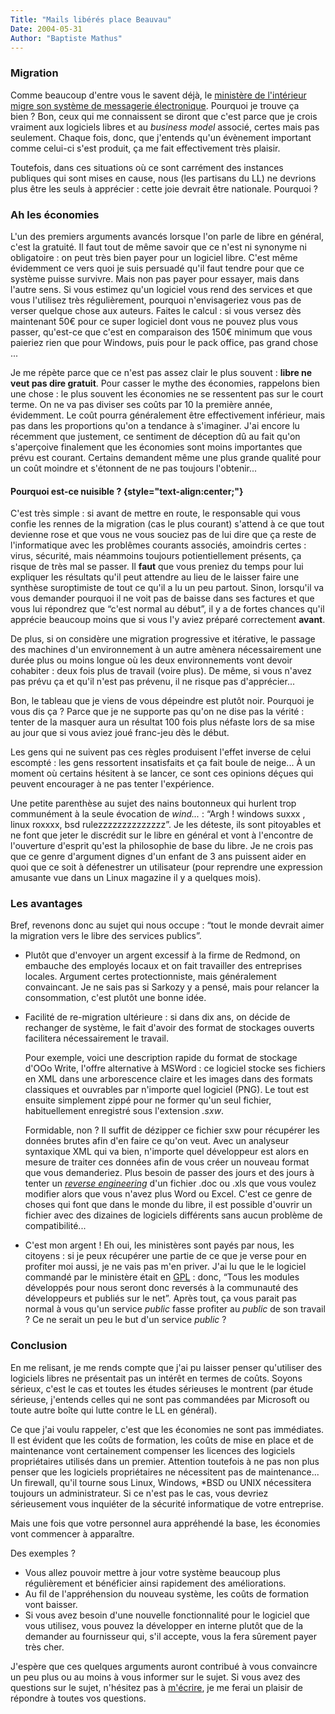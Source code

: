 ```yaml
---
Title: "Mails libérés place Beauvau"
Date: 2004-05-31
Author: "Baptiste Mathus"
---
```




### Migration

Comme beaucoup d'entre vous le savent déjà, le [ministère de l'intérieur
migre son système de messagerie
électronique](http://www.zdnet.fr/actualites/technologie/0,39020809,39153407,00.htm).
Pourquoi je trouve ça bien ? Bon, ceux qui me connaissent se diront que
c'est parce que je crois vraiment aux logiciels libres et au *business
model* associé, certes mais pas seulement. Chaque fois, donc, que
j'entends qu'un évènement important comme celui-ci s'est produit, ça me
fait effectivement très plaisir.

Toutefois, dans ces situations où ce sont carrément des instances
publiques qui sont mises en cause, nous (les partisans du LL) ne
devrions plus être les seuls à apprécier : cette joie devrait être
nationale. Pourquoi ?

### Ah les économies

L'un des premiers arguments avancés lorsque l'on parle de libre en
général, c'est la gratuité. Il faut tout de même savoir que ce n'est ni
synonyme ni obligatoire : on peut très bien payer pour un logiciel
libre. C'est même évidemment ce vers quoi je suis persuadé qu'il faut
tendre pour que ce système puisse survivre. Mais non pas payer pour
essayer, mais dans l'autre sens. Si vous estimez qu'un logiciel vous
rend des services et que vous l'utilisez très régulièrement, pourquoi
n'envisageriez vous pas de verser quelque chose aux auteurs. Faites le
calcul : si vous versez dès maintenant 50€ pour ce super logiciel dont
vous ne pouvez plus vous passer, qu'est-ce que c'est en comparaison des
150€ minimum que vous paieriez rien que pour Windows, puis pour le pack
office, pas grand chose ...

Je me répète parce que ce n'est pas assez clair le plus souvent :
**libre ne veut pas dire gratuit**. Pour casser le mythe des économies,
rappelons bien une chose : le plus souvent les économies ne se
ressentent pas sur le court terme. On ne va pas diviser ses coûts par 10
la première année, évidemment. Le coût pourra généralement être
effectivement inférieur, mais pas dans les proportions qu'on a tendance
à s'imaginer. J'ai encore lu récemment que justement, ce sentiment de
déception dû au fait qu'on s'aperçoive finalement que les économies sont
moins importantes que prévu est courant. Certains demandent même une
plus grande qualité pour un coût moindre et s'étonnent de ne pas
toujours l'obtenir...

#### Pourquoi est-ce nuisible ? {style="text-align:center;"}

C'est très simple : si avant de mettre en route, le responsable qui vous
confie les rennes de la migration (cas le plus courant) s'attend à ce
que tout devienne rose et que vous ne vous souciez pas de lui dire que
ça reste de l'informatique avec les problêmes courants associés,
amoindris certes : virus, sécurité, mais néammoins toujours
potientiellement présents, ça risque de très mal se passer. Il **faut**
que vous preniez du temps pour lui expliquer les résultats qu'il peut
attendre au lieu de le laisser faire une synthèse suroptimiste de tout
ce qu'il a lu un peu partout. Sinon, lorsqu'il va vous demander pourquoi
il ne voit pas de baisse dans ses factures et que vous lui répondrez que
“c'est normal au début”, il y a de fortes chances qu'il apprécie
beaucoup moins que si vous l'y aviez préparé correctement **avant**.

De plus, si on considère une migration progressive et itérative, le
passage des machines d'un environnement à un autre amènera
nécessairement une durée plus ou moins longue où les deux environnements
vont devoir cohabiter : deux fois plus de travail (voire plus). De même,
si vous n'avez pas prévu ça et qu'il n'est pas prévenu, il ne risque pas
d'apprécier...

Bon, le tableau que je viens de vous dépeindre est plutôt noir. Pourquoi
je vous dis ça ? Parce que je ne supporte pas qu'on ne dise pas la
vérité : tenter de la masquer aura un résultat 100 fois plus néfaste
lors de sa mise au jour que si vous aviez joué franc-jeu dès le début.

Les gens qui ne suivent pas ces règles produisent l'effet inverse de
celui escompté : les gens ressortent insatisfaits et ça fait boule de
neige... À un moment où certains hésitent à se lancer, ce sont ces
opinions déçues qui peuvent encourager à ne pas tenter l'expérience.

Une petite parenthèse au sujet des nains boutonneux qui hurlent trop
communément à la seule évocation de *wind...* : “Argh ! windows suxxx ,
linux roxxxx, bsd rulezzzzzzzzzzzzzz”. Je les déteste, ils sont
pitoyables et ne font que jeter le discrédit sur le libre en général et
vont à l'encontre de l'ouverture d'esprit qu'est la philosophie de base
du libre. Je ne crois pas que ce genre d'argument dignes d'un enfant de
3 ans puissent aider en quoi que ce soit à défenestrer un utilisateur
(pour reprendre une expression amusante vue dans un Linux magazine il y
a quelques mois).

### Les avantages

Bref, revenons donc au sujet qui nous occupe : “tout le monde devrait
aimer la migration vers le libre des services publics”.

-   Plutôt que d'envoyer un argent excessif à la firme de Redmond, on
    embauche des employés locaux et on fait travailler des entreprises
    locales. Argument certes protectionniste, mais généralement
    convaincant. Je ne sais pas si Sarkozy y a pensé, mais pour relancer
    la consommation, c'est plutôt une bonne idée.
-   Facilité de re-migration ultérieure : si dans dix ans, on décide de
    rechanger de système, le fait d'avoir des format de stockages
    ouverts facilitera nécessairement le travail.

    Pour exemple, voici une description rapide du format de stockage
    d'OOo Write, l'offre alternative à MSWord : ce logiciel stocke ses
    fichiers en XML dans une arborescence claire et les images dans des
    formats classiques et ouvrables par n'importe quel logiciel (PNG).
    Le tout est ensuite simplement zippé pour ne former qu'un seul
    fichier, habituellement enregistré sous l'extension *.sxw*.

    Formidable, non ? Il suffit de dézipper ce fichier sxw pour
    récupérer les données brutes afin d'en faire ce qu'on veut. Avec un
    analyseur syntaxique XML qui va bien, n'importe quel développeur est
    alors en mesure de traiter ces données afin de vous créer un nouveau
    format que vous demanderiez. Plus besoin de passer des jours et des
    jours à tenter un [*reverse
    engineering*](http://www.alaide.com/dico.php?amp;q=Reverse+engineering&ix=3106)
    d'un fichier .doc ou .xls que vous voulez modifier alors que vous
    n'avez plus Word ou Excel. C'est ce genre de choses qui font que
    dans le monde du libre, il est possible d'ouvrir un fichier avec des
    dizaines de logiciels différents sans aucun problème de
    compatibilité...

-   C'est mon argent ! Eh oui, les ministères sont payés par nous, les
    citoyens : si je peux récupérer une partie de ce que je verse pour
    en profiter moi aussi, je ne vais pas m'en priver. J'ai lu que le le
    logiciel commandé par le ministère était en
    [GPL](http://www.gnu.org/licenses/licenses.fr.html#GPL) : donc,
    “Tous les modules développés pour nous seront donc reversés à la
    communauté des développeurs et publiés sur le net”. Après tout, ça
    vous parait pas normal à vous qu'un service *public* fasse profiter
    au *public* de son travail ? Ce ne serait un peu le but d'un service
    *public* ?

### Conclusion

En me relisant, je me rends compte que j'ai pu laisser penser
qu'utiliser des logiciels libres ne présentait pas un intérêt en termes
de coûts. Soyons sérieux, c'est le cas et toutes les études sérieuses le
montrent (par étude sérieuse, j'entends celles qui ne sont pas
commandées par Microsoft ou toute autre boîte qui lutte contre le LL en
général).

Ce que j'ai voulu rappeler, c'est que les économies ne sont pas
immédiates. Il est évident que les coûts de formation, les coûts de mise
en place et de maintenance vont certainement compenser les licences des
logiciels propriétaires utilisés dans un premier. Attention toutefois à
ne pas non plus penser que les logiciels propriétaires ne nécessitent
pas de maintenance... Un firewall, qu'il tourne sous Linux, Windows,
\*BSD ou UNIX nécessitera toujours un administrateur. Si ce n'est pas le
cas, vous devriez sérieusement vous inquiéter de la sécurité
informatique de votre entreprise.

Mais une fois que votre personnel aura appréhendé la base, les économies
vont commencer à apparaître.

Des exemples ?

-   Vous allez pouvoir mettre à jour votre système beaucoup plus
    régulièrement et bénéficier ainsi rapidement des améliorations.
-   Au fil de l'appréhension du nouveau système, les coûts de formation
    vont baisser.
-   Si vous avez besoin d'une nouvelle fonctionnalité pour le logiciel
    que vous utilisez, vous pouvez la développer en interne plutôt que
    de la demander au fournisseur qui, s'il accepte, vous la fera
    sûrement payer très cher.

J'espère que ces quelques arguments auront contribué à vous convaincre
un peu plus ou au moins à vous informer sur le sujet. Si vous avez des
questions sur le sujet, n'hésitez pas à
[m'écrire](mailto:batmat@batmat.net), je me ferai un plaisir de répondre
à toutes vos questions.

